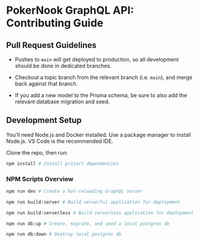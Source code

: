 # PokerNook GraphQL API: Contributing Guide

## Pull Request Guidelines

- Pushes to `main` will get deployed to production, so all development should be done in dedicated branches.

- Checkout a topic branch from the relevant branch (i.e. `main`), and merge back against that branch.

- If you add a new model to the Prisma schema, be sure to also add the relevant database migration and seed.

## Development Setup

You'll need Node.js and Docker installed. Use a package manager to install Node.js. VS Code is the recommended IDE.

Clone the repo, then run:

```bash
npm install # Install project dependencies
```

### NPM Scripts Overview

```bash
npm run dev # Create a hot-reloading GraphQL server

npm run build:server # Build serverful application for deployment

npm run build:serverless # Build serverless application for deployment

npm run db:up # Create, migrate, and seed a local postgres db

npm run db:down # Destroy local postgres db
```
